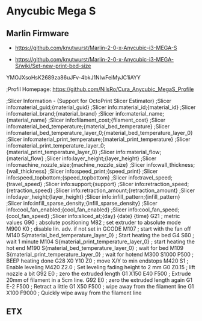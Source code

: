 # Anycubic Mega S

## Marlin Firmware

- <https://github.com/knutwurst/Marlin-2-0-x-Anycubic-i3-MEGA-S>

- <https://github.com/knutwurst/Marlin-2-0-x-Anycubic-i3-MEGA-S/wiki/Set-new-print-bed-size>


YMOJXsoHsK2689za86uJFv-4bkJ1NIwFeiMyJC1iAYY






;Profil Homepage: https://github.com/NilsRo/Cura_Anycubic_MegaS_Profile

;Slicer Information - (Support for OctoPrint Slicer Estimator)
;Slicer info:material_guid;{material_guid}
;Slicer info:material_id;{material_id}
;Slicer info:material_brand;{material_brand}
;Slicer info:material_name;{material_name}
;Slicer info:filament_cost;{filament_cost}
;Slicer info:material_bed_temperature;{material_bed_temperature}
;Slicer info:material_bed_temperature_layer_0;{material_bed_temperature_layer_0}
;Slicer info:material_print_temperature;{material_print_temperature}
;Slicer info:material_print_temperature_layer_0;{material_print_temperature_layer_0}
;Slicer info:material_flow;{material_flow}
;Slicer info:layer_height;{layer_height}
;Slicer info:machine_nozzle_size;{machine_nozzle_size}
;Slicer info:wall_thickness;{wall_thickness}
;Slicer info:speed_print;{speed_print}
;Slicer info:speed_topbottom;{speed_topbottom}
;Slicer info:travel_speed;{travel_speed}
;Slicer info:support;{support}
;Slicer info:retraction_speed;{retraction_speed}
;Slicer info:retraction_amount;{retraction_amount}
;Slicer info:layer_height;{layer_height}
;Slicer info:infill_pattern;{infill_pattern}
;Slicer info:infill_sparse_density;{infill_sparse_density}
;Slicer info:cool_fan_enabled;{cool_fan_enabled}
;Slicer info:cool_fan_speed;{cool_fan_speed}
;Slicer info:sliced_at;{day} {date} {time}
G21                                        ; metric values 
G90                                        ; absolute positioning 
M82                                        ; set extruder to absolute mode 
M900 K0                                    ; disable lin. adv. if not set in GCODE
M107                                       ; start with the fan off 
M140 S{material_bed_temperature_layer_0}   ; Start heating the bed 
G4 S60                                     ; wait 1 minute 
M104 S{material_print_temperature_layer_0} ; start heating the hot end 
M190 S{material_bed_temperature_layer_0}   ; wait for bed 
M109 S{material_print_temperature_layer_0} ; wait for hotend 
M300 S1000 P500                            ; BEEP heating done 
G28 X0 Y10 Z0                              ; move X/Y to min endstops 
M420 S1                                    ; Enable leveling 
M420 Z2.0                                  ; Set leveling fading height to 2 mm 
G0 Z0.15                                   ; lift nozzle a bit 
G92 E0                                     ; zero the extruded length 
G1 X150 E40 F500                            ; Extrude 20mm of filament in a 5cm line. 
G92 E0                                     ; zero the extruded length again 
G1 E-2 F500                                ; Retract a little 
G1 X50 F500                                ; wipe away from the filament line
G1 X100 F9000                              ; Quickly wipe away from the filament line
## ETX

